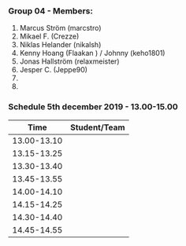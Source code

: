 ### Group 04 - Members:
1. Marcus Ström (marcstro)
2. Mikael F. (Crezze)
3. Niklas Helander (nikalsh)
4. Kenny Hoang (Flaakan ) / Johnny (keho1801)
5. Jonas Hallström (relaxmeister)
6. Jesper C. (Jeppe90)
7. 
8. 

### Schedule 5th december 2019 - 13.00-15.00


| Time        |  Student/Team | 
|-------------|:-------------:|
| 13.00-13.10 |               |
| 13.15-13.25 |               |
| 13.30-13.40 |               |
| 13.45-13.55 |               |
| 14.00-14.10 |               |
| 14.15-14.25 |               |
| 14.30-14.40 |               |
| 14.45-14.55 |               |

